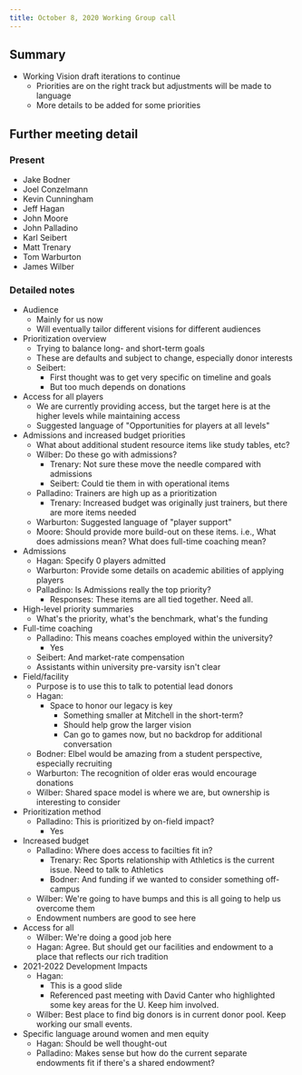 ```yaml
---
title: October 8, 2020 Working Group call
---
```


## Summary
- Working Vision draft iterations to continue
    - Priorities are on the right track but adjustments will be made to language
    - More details to be added for some priorities
    
## Further meeting detail
### Present
- Jake Bodner
- Joel Conzelmann
- Kevin Cunningham
- Jeff Hagan
- John Moore
- John Palladino
- Karl Seibert
- Matt Trenary
- Tom Warburton
- James Wilber

### Detailed notes
- Audience
    - Mainly for us now
    - Will eventually tailor different visions for different audiences
- Prioritization overview
    - Trying to balance long- and short-term goals
    - These are defaults and subject to change, especially donor interests
    - Seibert:
        - First thought was to get very specific on timeline and goals
        - But too much depends on donations
- Access for all players
    - We are currently providing access, but the target here is at the higher levels while maintaining access
    - Suggested language of "Opportunities for players at all levels"
- Admissions and increased budget priorities
    - What about additional student resource items like study tables, etc?
    - Wilber: Do these go with admissions?
        - Trenary: Not sure these move the needle compared with admissions
        - Seibert: Could tie them in with operational items
    - Palladino: Trainers are high up as a prioritization
        - Trenary: Increased budget was originally just trainers, but there are more items needed
    - Warburton: Suggested language of "player support"
    - Moore: Should provide more build-out on these items. i.e., What does admissions mean? What does full-time coaching mean?
- Admissions
    - Hagan: Specify 0 players admitted
    - Warburton: Provide some details on academic abilities of applying players
    - Palladino: Is Admissions really the top priority?
        - Responses: These items are all tied together. Need all.
- High-level priority summaries
    - What's the priority, what's the benchmark, what's the funding
- Full-time coaching
    - Palladino: This means coaches employed within the university?
        - Yes
    - Seibert: And market-rate compensation
    - Assistants within university pre-varsity isn't clear
- Field/facility
    - Purpose is to use this to talk to potential lead donors
    - Hagan:
        - Space to honor our legacy is key
            - Something smaller at Mitchell in the short-term?
            - Should help grow the larger vision
            - Can go to games now, but no backdrop for additional conversation
    - Bodner: Elbel would be amazing from a student perspective, especially recruiting
    - Warburton: The recognition of older eras would encourage donations
    - Wilber: Shared space model is where we are, but ownership is interesting to consider
- Prioritization method
    - Palladino: This is prioritized by on-field impact?
        - Yes
- Increased budget
    - Palladino: Where does access to facilties fit in?
        - Trenary: Rec Sports relationship with Athletics is the current issue. Need to talk to Athletics
        - Bodner: And funding if we wanted to consider something off-campus
    - Wilber: We're going to have bumps and this is all going to help us overcome them
    - Endowment numbers are good to see here
- Access for all
    - Wilber: We're doing a good job here
    - Hagan: Agree. But should get our facilities and endowment to a place that reflects our rich tradition
- 2021-2022 Development Impacts
    - Hagan:
        - This is a good slide
        - Referenced past meeting with David Canter who highlighted some key areas for the U. Keep him involved.
    - Wilber: Best place to find big donors is in current donor pool. Keep working our small events.
- Specific language around women and men equity
    - Hagan: Should be well thought-out
    - Palladino: Makes sense but how do the current separate endowments fit if there's a shared endowment?
